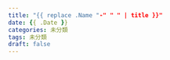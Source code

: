 ```yaml
---
title: "{{ replace .Name "-" " " | title }}"
date: {{ .Date }}
categories: 未分類
tags: 未分類
draft: false
---
```


